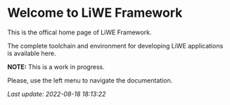 # Welcome to LiWE Framework

This is the offical home page of LiWE Framework.

The complete toolchain and environment for developing LiWE applications is available here.

**NOTE:** This is a work in progress.

Please, use the left menu to navigate the documentation.


*Last update: 2022-08-18 18:13:22*
